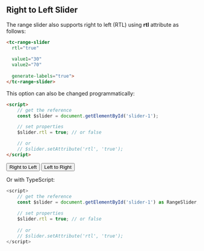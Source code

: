 ## Right to Left Slider

<div data-examples="rtl"></div>

The range slider also supports right to left (RTL) using **rtl** attribute as follows:

```html
<tc-range-slider
  rtl="true"
  
  value1="30"
  value2="70"
  
  generate-labels="true">
</tc-range-slider>
```

<div class="my-12 flex flex-col items-center">
    <tc-range-slider
        rtl="true"
        value1="30"
        value2="70"
        generate-labels="true"></tc-range-slider>
</div>

This option can also be changed programmatically:

```html
<script>
    // get the reference
    const $slider = document.getElementById('slider-1');

    // set properties
    $slider.rtl = true; // or false

    // or 
    // $slider.setAttribute('rtl', 'true');
</script>
```

<div class="my-12 flex flex-col items-center">
    <tc-range-slider
      id="slider-15"
      value1="40"
      value2="60"
      theme="target"
      css-links="/js/index.{% js-hash %}.css"
      generate-labels="true"></tc-range-slider>
    <div class="flex items-center">
        <button id="rtl-btn" type="button" class="group inline-flex items-center h-9 rounded-full text-sm font-semibold whitespace-nowrap px-3 focus:outline-none focus:ring-2 bg-sky-50 text-sky-600 hover:bg-sky-100 hover:text-sky-700 focus:ring-sky-600 mt-8 mx-2">Right to Left</button>
        <button id="ltr-btn" type="button" class="roup inline-flex items-center h-9 rounded-full text-sm font-semibold whitespace-nowrap px-3 focus:outline-none focus:ring-2 bg-sky-50 text-sky-600 hover:bg-sky-100 hover:text-sky-700 focus:ring-sky-600 mt-8 mx-2">Left to Right</button>
    </div>
</div> 

Or with TypeScript:

```typescript
<script>
    // get the reference
    const $slider = document.getElementById('slider-1') as RangeSlider;
    
    // set properties
    $slider.rtl = true; // or false
    
    // or 
    // $slider.setAttribute('rtl', 'true');
</script>
```
